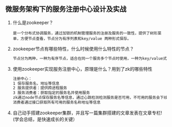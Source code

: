 ## 微服务架构下的服务注册中心设计及实战

1. 什么是zookeeper？

   ```ht ml
   是一个分布式协调服务，通过加锁的机制管理服务的注册及服务的一致性，提供了树形菜单，方便节点查看，节点分为有序列表和key/value 两种形式保存。
   ```

   

2. zookeeper节点有哪些特性，什么时候使用什么特性的节点？

   ```html
   节点分为两种，一种为有序节点，适合在同一个服务多个节点时使用，一种为key/value式保存的节点，适合保存不同的服务地址信息
   ```

   

3. 使用zookeeper实现服务注册中心，原理是什么？用到了zk的哪些特性

   ```html
   注册中心：
   1 保存服务名，地址等信息
   2 服务提供者：提供跨进程服务
   3 服务消费者：获取指定的服务名并使用服务
   zk通过node节点保存服务名等信息，通过心跳检测检测服务是否可用，不可用的服务会下线并通知消费者
   消费者通过接口获取所有可用的服务名称地址等信息
   ```

   

4. 自己动手搭建zookeeper集群，并且写一篇集群搭建的文章发表在文章专栏!(学会总结，是快速成长的关键）

